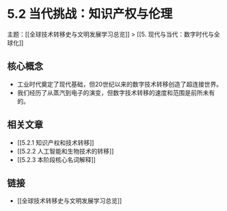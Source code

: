 # 5.2 当代挑战：知识产权与伦理

主题：[[全球技术转移史与文明发展学习总览]] > [[5. 现代与当代：数字时代与全球化]]

## 核心概念

- 工业时代奠定了现代基础，但20世纪以来的数字技术转移创造了超连接世界。
- 我们经历了从蒸汽到电子的演变，但数字技术转移的速度和范围是前所未有的。

## 相关文章

- [[5.2.1 知识产权和技术转移]]
- [[5.2.2 人工智能和生物技术的转移]]
- [[5.2.3 本阶段核心名词解释]]

## 链接

- [[全球技术转移史与文明发展学习总览]]
